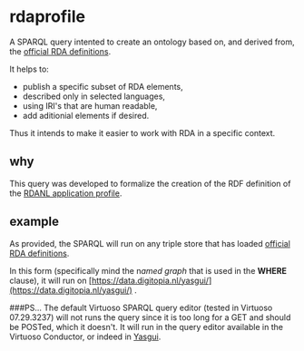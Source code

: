 # rdaprofile

A SPARQL query intented to create an ontology based on, and derived from, the [official RDA definitions](http://www.rdaregistry.info).

It helps to:

* publish a specific subset of RDA elements,
* described only in selected languages,
* using IRI's that are human readable,
* add aditionial elements if desired.

Thus it intends to make it easier to work with RDA in a specific context.


## why

This query was developed to formalize the creation of the RDF definition of the [RDANL application profile](https://netwerk-digitaal-erfgoed.github.io/rdanl/).

## example

As provided, the SPARQL will run on any triple store that has loaded [official RDA definitions](http://www.rdaregistry.info).  

In this form (specifically mind the n*amed graph* that is used in the **WHERE** clause), it will run on [https://data.digitopia.nl/yasgui/](https://data.digitopia.nl/yasgui/) .

###PS...
The default Virtuoso SPARQL query editor (tested in Virtuoso 07.29.3237) will not runs the query since it is too long for a GET and should be POSTed, which it doesn't. It will run in the query editor available in the Virtuoso Conductor, or indeed in [Yasgui](https://data.digitopia.nl/yasgui/).

